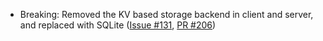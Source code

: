 - Breaking: Removed the KV based storage backend in client and server, and replaced with SQLite ([Issue #131](https://github.com/taskchampion/taskchampion/issues/131), [PR #206](https://github.com/taskchampion/taskchampion/pull/206))
